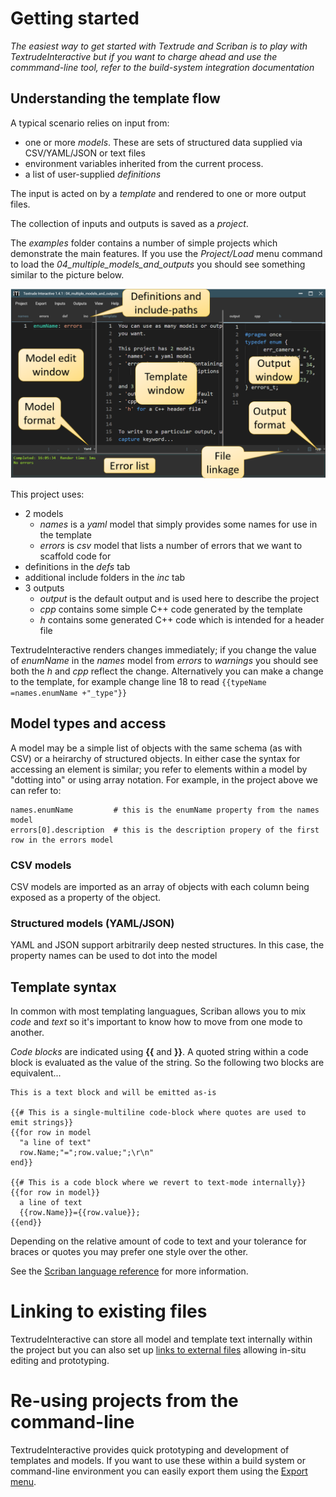 # Getting started

*The easiest way to get started with Textrude and Scriban is to play with TextrudeInteractive but if you want to charge ahead and use the commmand-line tool, refer to the build-system integration documentation*


## Understanding the template flow 
A typical scenario relies on input from:
- one or more *models*.  These are sets of structured data supplied via CSV/YAML/JSON or text files
- environment variables inherited from the current process. 
- a list of user-supplied *definitions*

The input is acted on by a *template* and rendered to one or more output files.

The collection of inputs and outputs is saved as a *project*.

The *examples* folder contains a number of simple projects which demonstrate the main features. If you use the *Project/Load* menu command to load the *04_multiple_models_and_outputs* you should see something similar to the picture below.

![Annotated screenshot](../img/annotated.png)

This project uses:
- 2 models
  - *names* is a *yaml* model that simply provides some names for use in the template
  - *errors* is *csv* model that lists a number of errors that we want to scaffold code for
- definitions in the *defs* tab
- additional include folders in the *inc* tab
- 3 outputs
  - *output* is the default output and is used here to describe the project
  - *cpp* contains some simple C++ code generated by the template
  - *h* contains some generated C++ code which is intended for a header file 
  
TextrudeInteractive renders changes immediately; if you change the value of *enumName* in the *names* model from *errors* to *warnings* you should see both the *h* and *cpp* reflect the change.  Alternatively you can make a change to the template, for example change line 18 to read 
`{{typeName =names.enumName +"_type"}}`


## Model types and access 
A model may be a simple list of objects with the same schema (as with CSV) or a heirarchy of structured objects.  In either case the syntax for accessing an element is similar; you refer to elements within a model by "dotting into"  or using array notation. For example, in the project above we can refer to:

```
names.enumName         # this is the enumName property from the names model
errors[0].description  # this is the description propery of the first row in the errors model
```

### CSV models

CSV models are imported as an array of objects with each column being exposed as a property of the object.

### Structured models (YAML/JSON)

YAML and JSON support arbitrarily deep nested structures.  In this case, the property names can be used to dot into the model

## Template syntax
In common with most templating languagues, Scriban allows you to mix *code* and *text* so it's important to know how to move from one mode to another.

*Code blocks* are indicated using **{{** and **}}**. A quoted string within a code block is evaluated as the value of the string. So the following two blocks are equivalent...

```
This is a text block and will be emitted as-is

{{# This is a single-multiline code-block where quotes are used to emit strings}}
{{for row in model
  "a line of text"
  row.Name;"=";row.value;";\r\n"
end}}

{{# This is a code block where we revert to text-mode internally}}
{{for row in model}}
  a line of text 
  {{row.Name}}={{row.value}};
{{end}}
```
Depending on the relative amount of code to text and your tolerance for braces or quotes you may prefer one style over the other. 

See the [Scriban language reference](https://github.com/scriban/scriban/blob/master/doc/language.md) for more information.

# Linking to existing files

TextrudeInteractive can store all model and template text internally within the project but you can also set up [links to external files](../doc/fileLinkage.md) allowing in-situ editing and prototyping. 

# Re-using projects from the command-line

TextrudeInteractive provides quick prototyping and development of templates and models.  If you want to use these within a build system or command-line environment you can easily export them using the [Export menu](../doc/exportInvocation.md).

